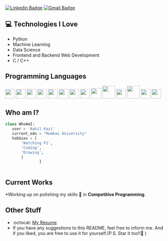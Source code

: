 
[![Linkedin Badge](https://img.shields.io/badge/-aahil-blue?style=flat-square&logo=Linkedin&logoColor=white&link=https://www.linkedin.com/in/aahil-kazi-221902194/)](https://www.linkedin.com/in/aahil-kazi-221902194/) [![Gmail Badge](https://img.shields.io/badge/-ahilkazi@gmail.com-c14438?style=flat-square&logo=Gmail&logoColor=white&link=mailto:ahilkazi@gmail.com)](mailto:ahilkazi@gmail.com) 

## :computer: Technologies I Love
* Python
* Machine Learning
* Data Science
* Frontend and Backend Web Development
* C / C++


## Programming Languages
<img src = 'https://github.com/MarikIshtar007/MarikIshtar007/blob/master/images/c-original.svg' width='30'/> <img src = 'https://github.com/MarikIshtar007/MarikIshtar007/blob/master/images/cpp.svg' width='30'/> <img src = 'https://github.com/MarikIshtar007/MarikIshtar007/blob/master/images/pycharm.svg' width='30'/> <img src = 'https://github.com/MarikIshtar007/MarikIshtar007/blob/master/images/python2.png' height='30'/> <img src = 'https://github.com/MarikIshtar007/MarikIshtar007/blob/master/images/flutter-logo.svg' width='30'/> <img src = 'https://github.com/MarikIshtar007/MarikIshtar007/blob/master/images/html.svg' width='30'/> <img src = 'https://github.com/MarikIshtar007/MarikIshtar007/blob/master/images/css.svg' width='30'/> <img src = 'https://github.com/MarikIshtar007/MarikIshtar007/blob/master/images/js.svg' width='30'/> <img src = 'https://github.com/MarikIshtar007/MarikIshtar007/blob/master/images/bootstrap.svg' width='33'/> <img src = 'https://github.com/MarikIshtar007/MarikIshtar007/blob/master/images/django.svg' height='40'/> <img src = 'https://github.com/MarikIshtar007/MarikIshtar007/blob/master/images/flask.png' width='30'/> <img src = 'https://github.com/MarikIshtar007/MarikIshtar007/blob/master/images/php.svg' width='40'/>
 <img src = 'https://github.com/MarikIshtar007/MarikIshtar007/blob/master/images/sql.svg' width='30'/> <img src = 'https://github.com/MarikIshtar007/MarikIshtar007/blob/master/images/git.svg' width='30'/>
 
 ## Who am I?
 ```python
 class WhoAmI:
 	user = 'Aahil Kazi'
	current_edu = "Mumbai University"
	hobbies = [
        'Watching F1',
        'Coding',
		'Drawing',
		]
				]
	
 ```
 
## Current Works
 *Working up on polishing my skills 🌱 in **Competitive Programming**.
 
## Other Stuff
  - :octocat: [My Resume](https://drive.google.com/file/d/1R_FTJfJrnUuv9_2GyDde97wFumbvYZx5/view?usp=sharing)
  - If you have any suggestions to this README, feel free to inform me. And if you liked, you are free to use it for yourself.(P.S. Star it too!!:grimacing: )

 
 

